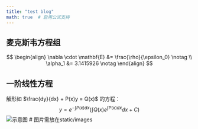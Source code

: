 ```yaml
---
title: "test blog"
math: true  # 启用公式支持
---
```

## 麦克斯韦方程组

$$
\begin{align}
\nabla \cdot \mathbf{E} &= \frac{\rho}{\epsilon_0} \notag \\
\alpha_1 &= 3.1415926 \notag
\end{align}
$$

## 一阶线性方程
解形如 $\frac{dy}{dx} + P(x)y = Q(x)$ 的方程：
$$
y = e^{-\int P(x)dx} \left( \int Q(x)e^{\int P(x)dx}dx + C \right)
$$
![示意图](/images/whale.png)  # 图片需放在static/images